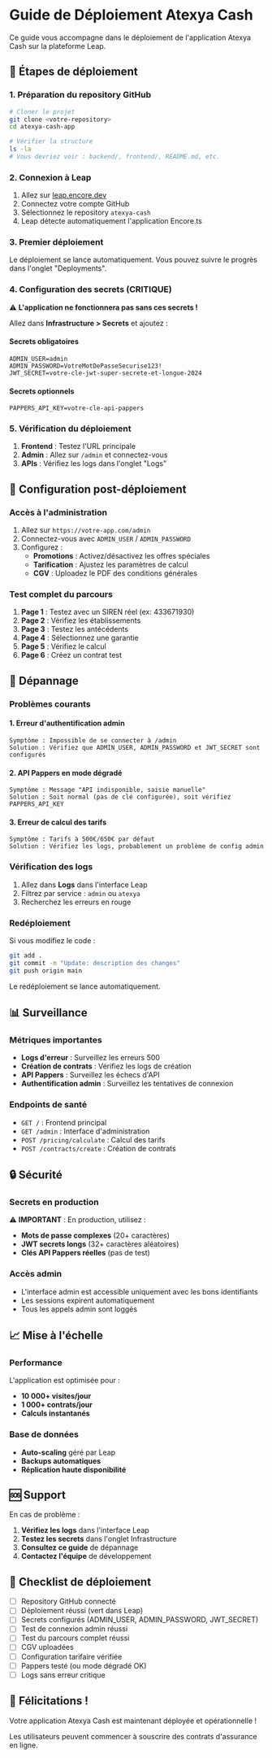 # Guide de Déploiement Atexya Cash

Ce guide vous accompagne dans le déploiement de l'application Atexya Cash sur la plateforme Leap.

## 🚀 Étapes de déploiement

### 1. Préparation du repository GitHub

```bash
# Cloner le projet
git clone <votre-repository>
cd atexya-cash-app

# Vérifier la structure
ls -la
# Vous devriez voir : backend/, frontend/, README.md, etc.
```

### 2. Connexion à Leap

1. Allez sur [leap.encore.dev](https://leap.encore.dev)
2. Connectez votre compte GitHub
3. Sélectionnez le repository `atexya-cash`
4. Leap détecte automatiquement l'application Encore.ts

### 3. Premier déploiement

Le déploiement se lance automatiquement. Vous pouvez suivre le progrès dans l'onglet "Deployments".

### 4. Configuration des secrets (CRITIQUE)

⚠️ **L'application ne fonctionnera pas sans ces secrets !**

Allez dans **Infrastructure > Secrets** et ajoutez :

#### Secrets obligatoires
```
ADMIN_USER=admin
ADMIN_PASSWORD=VotreMotDePasseSecurise123!
JWT_SECRET=votre-cle-jwt-super-secrete-et-longue-2024
```

#### Secrets optionnels
```
PAPPERS_API_KEY=votre-cle-api-pappers
```

### 5. Vérification du déploiement

1. **Frontend** : Testez l'URL principale
2. **Admin** : Allez sur `/admin` et connectez-vous
3. **APIs** : Vérifiez les logs dans l'onglet "Logs"

## 🔧 Configuration post-déploiement

### Accès à l'administration

1. Allez sur `https://votre-app.com/admin`
2. Connectez-vous avec `ADMIN_USER` / `ADMIN_PASSWORD`
3. Configurez :
   - **Promotions** : Activez/désactivez les offres spéciales
   - **Tarification** : Ajustez les paramètres de calcul
   - **CGV** : Uploadez le PDF des conditions générales

### Test complet du parcours

1. **Page 1** : Testez avec un SIREN réel (ex: 433671930)
2. **Page 2** : Vérifiez les établissements
3. **Page 3** : Testez les antécédents
4. **Page 4** : Sélectionnez une garantie
5. **Page 5** : Vérifiez le calcul
6. **Page 6** : Créez un contrat test

## 🐛 Dépannage

### Problèmes courants

#### 1. Erreur d'authentification admin
```
Symptôme : Impossible de se connecter à /admin
Solution : Vérifiez que ADMIN_USER, ADMIN_PASSWORD et JWT_SECRET sont configurés
```

#### 2. API Pappers en mode dégradé
```
Symptôme : Message "API indisponible, saisie manuelle"
Solution : Soit normal (pas de clé configurée), soit vérifiez PAPPERS_API_KEY
```

#### 3. Erreur de calcul des tarifs
```
Symptôme : Tarifs à 500€/650€ par défaut
Solution : Vérifiez les logs, probablement un problème de config admin
```

### Vérification des logs

1. Allez dans **Logs** dans l'interface Leap
2. Filtrez par service : `admin` ou `atexya`
3. Recherchez les erreurs en rouge

### Redéploiement

Si vous modifiez le code :
```bash
git add .
git commit -m "Update: description des changes"
git push origin main
```

Le redéploiement se lance automatiquement.

## 📊 Surveillance

### Métriques importantes

- **Logs d'erreur** : Surveillez les erreurs 500
- **Création de contrats** : Vérifiez les logs de création
- **API Pappers** : Surveillez les échecs d'API
- **Authentification admin** : Surveillez les tentatives de connexion

### Endpoints de santé

- `GET /` : Frontend principal
- `GET /admin` : Interface d'administration
- `POST /pricing/calculate` : Calcul des tarifs
- `POST /contracts/create` : Création de contrats

## 🔒 Sécurité

### Secrets en production

⚠️ **IMPORTANT** : En production, utilisez :
- **Mots de passe complexes** (20+ caractères)
- **JWT secrets longs** (32+ caractères aléatoires)
- **Clés API Pappers réelles** (pas de test)

### Accès admin

- L'interface admin est accessible uniquement avec les bons identifiants
- Les sessions expirent automatiquement
- Tous les appels admin sont loggés

## 📈 Mise à l'échelle

### Performance

L'application est optimisée pour :
- **10 000+ visites/jour**
- **1 000+ contrats/jour**
- **Calculs instantanés**

### Base de données

- **Auto-scaling** géré par Leap
- **Backups automatiques**
- **Réplication haute disponibilité**

## 🆘 Support

En cas de problème :

1. **Vérifiez les logs** dans l'interface Leap
2. **Testez les secrets** dans l'onglet Infrastructure
3. **Consultez ce guide** de dépannage
4. **Contactez l'équipe** de développement

## 📝 Checklist de déploiement

- [ ] Repository GitHub connecté
- [ ] Déploiement réussi (vert dans Leap)
- [ ] Secrets configurés (ADMIN_USER, ADMIN_PASSWORD, JWT_SECRET)
- [ ] Test de connexion admin réussi
- [ ] Test du parcours complet réussi
- [ ] CGV uploadées
- [ ] Configuration tarifaire vérifiée
- [ ] Pappers testé (ou mode dégradé OK)
- [ ] Logs sans erreur critique

## 🎉 Félicitations !

Votre application Atexya Cash est maintenant déployée et opérationnelle !

Les utilisateurs peuvent commencer à souscrire des contrats d'assurance en ligne.
